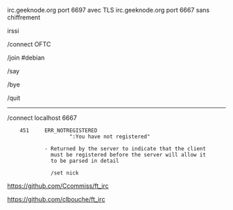 irc.geeknode.org port 6697 avec TLS
irc.geeknode.org port 6667 sans chiffrement

irssi

/connect OFTC

/join #debian

/say <mon message>
        
/bye
        
/quit



---

/connect localhost 6667

        451     ERR_NOTREGISTERED
                        ":You have not registered"

                - Returned by the server to indicate that the client
                  must be registered before the server will allow it
                  to be parsed in detail
                  
                  /set nick
                  
                  
https://github.com/Ccommiss/ft_irc
        
https://github.com/clbouche/ft_irc
        
